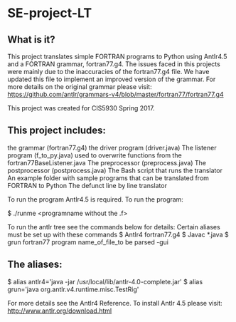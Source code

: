 # SE-project-LT
What is it?
-----------
This project translates simple FORTRAN programs to Python using Antlr4.5 and a FORTRAN grammar, fortran77.g4. The issues faced in this projects were mainly due to the inaccuracies of the fortran77.g4 file. We have updated this file to implement an improved version of the grammar. For more details on the original grammar please visit: https://github.com/antlr/grammars-v4/blob/master/fortran77/fortran77.g4

This project was created for CIS5930 Spring 2017.

This project includes:
----------------------

 the grammar (fortran77.g4)
 the driver program (driver.java)
The listener program (f_to_py.java) used to overwrite functions from the fortran77BaseListener.java 
The preprocessor (preprocess.java)
The postprocessor (postprocess.java)
The Bash script that runs the translator 
An example folder with sample programs that can be translated from FORTRAN to Python
The defunct line by line translator

To run the program Antlr4.5 is required. To run the program:

$ ./runme <programname without the .f>

To run the antlr tree see the commands below for details: 
Certain aliases must be set up with these commands
$  Antlr4 fortran77.g4
$  Javac *.java
$  grun fortran77 program name_of_file_to be parsed -gui

The aliases:
------------
$ alias antlr4='java -jar /usr/local/lib/antlr-4.0-complete.jar'
$ alias grun='java org.antlr.v4.runtime.misc.TestRig'

For more details see the Antlr4 Reference.
 To install Antlr 4.5 please visit:
http://www.antlr.org/download.html
